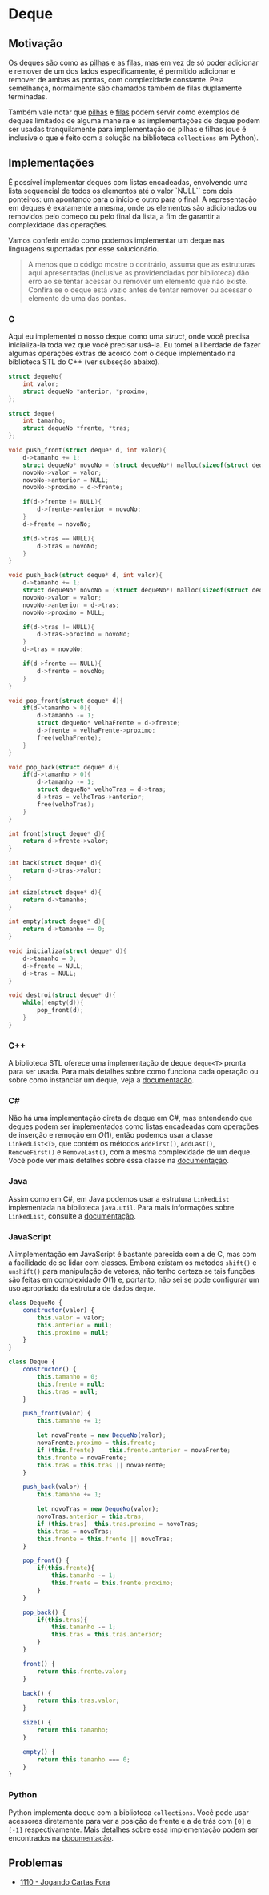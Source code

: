 # Deque

## Motivação

Os deques são como as [pilhas](../pilha/README.md) e as [filas](../fila/README.md), mas em vez de só poder adicionar e remover de um dos lados especificamente, é permitido adicionar e remover de ambas as pontas, com complexidade constante. Pela semelhança, normalmente são chamados também de filas duplamente terminadas.

Também vale notar que [pilhas](../pilha/README.md) e [filas](../fila/README.md) podem servir como exemplos de deques limitados de alguma maneira e as implementações de deque podem ser usadas tranquilamente para implementação de pilhas e filhas (que é inclusive o que é feito com a solução na biblioteca `collections` em Python).

## Implementações

É possível implementar deques com listas encadeadas, envolvendo uma lista sequencial de todos os elementos até o valor `NULL`` com dois ponteiros: um apontando para o início e outro para o final. A representação em deques é exatamente a mesma, onde os elementos são adicionados ou removidos pelo começo ou pelo final da lista, a fim de garantir a complexidade das operações.

Vamos conferir então como podemos implementar um deque nas linguagens suportadas por esse solucionário.

> A menos que o código mostre o contrário, assuma que as estruturas aqui apresentadas (inclusive as providenciadas por biblioteca) dão erro ao se tentar acessar ou remover um elemento que não existe. Confira se o deque está vazio antes de tentar remover ou acessar o elemento de uma das pontas.

### C

Aqui eu implementei o nosso deque como uma _struct_, onde você precisa inicializa-la toda vez que você precisar usá-la. Eu tomei a liberdade de fazer algumas operações extras de acordo com o deque implementado na biblioteca STL do C++ (ver subseção abaixo).

```c
struct dequeNo{
    int valor;
    struct dequeNo *anterior, *proximo;
};

struct deque{
    int tamanho;
    struct dequeNo *frente, *tras;
};

void push_front(struct deque* d, int valor){
    d->tamanho += 1;
    struct dequeNo* novoNo = (struct dequeNo*) malloc(sizeof(struct dequeNo));
    novoNo->valor = valor;
    novoNo->anterior = NULL;
    novoNo->proximo = d->frente;

    if(d->frente != NULL){
        d->frente->anterior = novoNo;
    }
    d->frente = novoNo;

    if(d->tras == NULL){
        d->tras = novoNo;
    }
}

void push_back(struct deque* d, int valor){
    d->tamanho += 1;
    struct dequeNo* novoNo = (struct dequeNo*) malloc(sizeof(struct dequeNo));
    novoNo->valor = valor;
    novoNo->anterior = d->tras;
    novoNo->proximo = NULL;

    if(d->tras != NULL){
        d->tras->proximo = novoNo;
    }
    d->tras = novoNo;

    if(d->frente == NULL){
        d->frente = novoNo;
    }
}

void pop_front(struct deque* d){
    if(d->tamanho > 0){
        d->tamanho -= 1;
        struct dequeNo* velhaFrente = d->frente;
        d->frente = velhaFrente->proximo;
        free(velhaFrente);
    }
}

void pop_back(struct deque* d){
    if(d->tamanho > 0){
        d->tamanho -= 1;
        struct dequeNo* velhoTras = d->tras;
        d->tras = velhoTras->anterior;
        free(velhoTras);
    }
}

int front(struct deque* d){
    return d->frente->valor;
}

int back(struct deque* d){
    return d->tras->valor;
}

int size(struct deque* d){
    return d->tamanho;
}

int empty(struct deque* d){
    return d->tamanho == 0;
}

void inicializa(struct deque* d){
    d->tamanho = 0;
    d->frente = NULL;
    d->tras = NULL;
}

void destroi(struct deque* d){
    while(!empty(d)){
        pop_front(d);
    }
}
```

### C++

A biblioteca STL oferece uma implementação de deque `deque<T>` pronta para ser usada. Para mais detalhes sobre como funciona cada operação ou sobre como instanciar um deque, veja a [documentação](https://www.cplusplus.com/reference/deque/deque/).

### C#

Não há uma implementação direta de deque em C#, mas entendendo que deques podem ser implementados como listas encadeadas com operações de inserção e remoção em $O(1)$, então podemos usar a classe `LinkedList<T>`, que contém os métodos `AddFirst()`, `AddLast()`, `RemoveFirst()` e `RemoveLast()`, com a mesma complexidade de um deque. Você pode ver mais detalhes sobre essa classe na [documentação](https://learn.microsoft.com/pt-br/dotnet/api/system.collections.generic.linkedlist-1?view=net-7.0).

### Java

Assim como em C#, em Java podemos usar a estrutura `LinkedList` implementada na biblioteca `java.util`. Para mais informações sobre `LinkedList`, consulte a [documentação](https://docs.oracle.com/javase/8/docs/api/java/util/LinkedList.html).

### JavaScript

A implementação em JavaScript é bastante parecida com a de C, mas com a facilidade de se lidar com classes. Embora existam os métodos `shift()` e `unshift()` para manipulação de vetores, não tenho certeza se tais funções são feitas em complexidade $O(1)$ e, portanto, não sei se pode configurar um uso apropriado da estrutura de dados `deque`.

```js
class DequeNo {
    constructor(valor) {
        this.valor = valor;
        this.anterior = null;
        this.proximo = null;
    }
}

class Deque {
    constructor() {
        this.tamanho = 0;
        this.frente = null;
        this.tras = null;
    }

    push_front(valor) {
        this.tamanho += 1;

        let novaFrente = new DequeNo(valor);
        novaFrente.proximo = this.frente;
        if (this.frente)    this.frente.anterior = novaFrente;
        this.frente = novaFrente;
        this.tras = this.tras || novaFrente;
    }

    push_back(valor) {
        this.tamanho += 1;

        let novoTras = new DequeNo(valor);
        novoTras.anterior = this.tras;
        if (this.tras)  this.tras.proximo = novoTras;
        this.tras = novoTras;
        this.frente = this.frente || novoTras;
    }

    pop_front() {
        if(this.frente){
            this.tamanho -= 1;
            this.frente = this.frente.proximo;
        }
    }

    pop_back() {
        if(this.tras){
            this.tamanho -= 1;
            this.tras = this.tras.anterior;
        }
    }

    front() {
        return this.frente.valor;
    }

    back() {
        return this.tras.valor;
    }

    size() {
        return this.tamanho;
    }

    empty() {
        return this.tamanho === 0;
    }
}
```

### Python

Python implementa deque com a biblioteca `collections`. Você pode usar acessores diretamente para ver a posição de frente e a de trás com `[0]` e `[-1]` respectivamente. Mais detalhes sobre essa implementação podem ser encontrados na [documentação](https://docs.python.org/3/library/collections.html#collections.deque).

## Problemas

* [1110 - Jogando Cartas Fora](../../../problemas/estruturas-e-bibliotecas/1110/README.md)